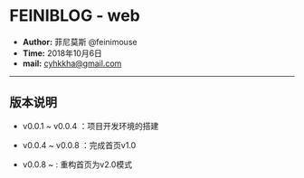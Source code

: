 
# FEINIBLOG - web

* **Author:** 菲尼莫斯 \@feinimouse
* **Time:** 2018年10月6日
* **mail:** cyhkkha@gmail.com

---

## 版本说明

* v0.0.1 ~ v0.0.4 ：项目开发环境的搭建

* v0.0.4 ~ v0.0.8 ：完成首页v1.0

* v0.0.8 ~ : 重构首页为v2.0模式 
